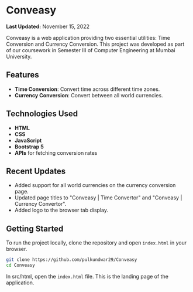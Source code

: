 # Conveasy

**Last Updated:** November 15, 2022

Conveasy is a web application providing two essential utilities: Time Conversion and Currency Conversion. This project was developed as part of our coursework in Semester III of Computer Engineering at Mumbai University.

## Features

- **Time Conversion**: Convert time across different time zones.
- **Currency Conversion**: Convert between all world currencies.

## Technologies Used

- **HTML**
- **CSS**
- **JavaScript**
- **Bootstrap 5**
- **APIs** for fetching conversion rates

## Recent Updates

- Added support for all world currencies on the currency conversion page.
- Updated page titles to "Conveasy | Time Convertor" and "Conveasy | Currency Convertor".
- Added logo to the browser tab display.

## Getting Started

To run the project locally, clone the repository and open `index.html` in your browser.
```bash
git clone https://github.com/pulkundwar29/Conveasy
cd Conveasy
```
In src/html, open the `index.html` file. This is the landing page of the application.
